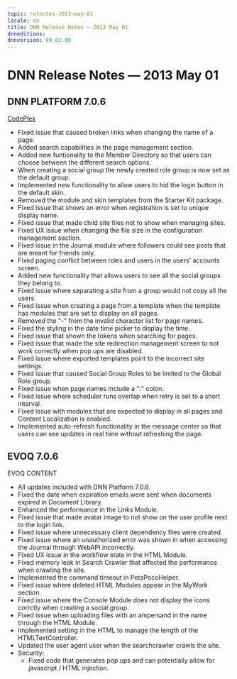 ```yaml
---
topic: relnotes-2013-may-01
locale: en
title: DNN Release Notes — 2013 May 01
dnneditions: 
dnnversion: 09.02.00
---
```


# DNN Release Notes — 2013 May 01

## DNN PLATFORM 7.0.6

[CodePlex](http://dotnetnuke.codeplex.com/releases/view/105676)

*   Fixed issue that caused broken links when changing the name of a page.
*   Added search capabilities in the page management section.
*   Added new funtionality to the Member Directory so that users can choose between the different search options.
*   When creating a social group the newly created role group is now set as the default group.
*   Implemented new functionality to allow users to hid the login button in the default skin.
*   Removed the module and skin templates from the Starter Kit package.
*   Fixed issue that shows an error when registration is set to unique display name.
*   Fixed issue that made child site files not to show when managing sites.
*   Fixed UX issue when changing the file size in the configuration management section.
*   Fixed issue in the Journal module where followers could see posts that are meant for friends only.
*   Fixed paging conflict between roles and users in the users' accounts screen.
*   Added new functionality that allows users to see all the social groups they belong to.
*   Fixed issue where separating a site from a group would not copy all the users.
*   Fixed issue when creating a page from a template when the template has modules that are set to display on all pages.
*   Removed the "-" from the invalid character list for page names.
*   Fixed the styling in the date time picker to display the time.
*   Fixed issue that shown the tokens when searching for pages.
*   Fixed issue that made the site redirection management screen to not work correctly when pop ups are disabled.
*   Fixed issue where exported templates point to the incorrect site settings.
*   Fixed issue that caused Social Group Roles to be limited to the Global Role group.
*   Fixed issue when page names include a ":" colon.
*   Fixed issue where scheduler runs overlap when retry is set to a short interval.
*   Fixed issue with modules that are expected to display in all pages and Content Localization is enabled.
*   Implemented auto-refresh functionality in the message center so that users can see updates in real time without refreshing the page.

## EVOQ 7.0.6

EVOQ CONTENT

*   All updates included with DNN Platform 7.0.6.
*   Fixed the date when expiration emails were sent when documents expired in Document Library.
*   Enhanced the performance in the Links Module.
*   Fixed issue that made avatar image to not show on the user profile next to the login link.
*   Fixed issue where unnecessary client dependency files were created.
*   Fixed issue where an unauthorized error was shown in when accessing the Journal through WebAPI incorrectly.
*   Fixed UX issue in the workflow state in the HTML Module.
*   Fixed memory leak in Search Crawler that affected the performance when crawling the site.
*   Implemented the command timeout in PetaPocoHelper.
*   Fixed issue where deleted HTML Modules appear in the MyWork section.
*   Fixed issue where the Console Module does not display the icons corrctly when creating a social group.
*   Fixed issue when uploading files with an ampersand in the name through the HTML Module.
*   Implemented setting in the HTML to manage the length of the HTMLTextController.
*   Updated the user agent user when the searchcrawler crawls the site.
*   Security:
    *   Fixed code that generates pop ups and can potentially allow for javascript / HTML injection.